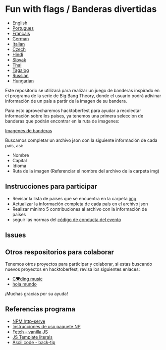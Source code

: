 # Fun with flags / Banderas divertidas

+ [English](https://github.com/xaca/juego_banderas/blob/master/readme_eng.md)
+ [Portugues](https://github.com/xaca/juego_banderas/blob/master/readme_por.md)
+ [Francais](https://github.com/xaca/juego_banderas/blob/master/readme_fr.md)
+ [German](https://github.com/xaca/juego_banderas/blob/master/readme_ger.md)
+ [Italian](https://github.com/xaca/juego_banderas/blob/master/readme_ita.md)
+ [Czech](https://github.com/xaca/juego_banderas/blob/master/readme_czech.md)
+ [Hindi](https://github.com/xaca/juego_banderas/blob/master/readme_hindi.md)
+ [Slovak](https://github.com/xaca/juego_banderas/blob/master/readme_slovak.md)
+ [Thai](https://github.com/xaca/juego_banderas/blob/master/readme_th.md)
+ [Tagalog](https://github.com/xaca/juego_banderas/blob/master/readme_tag.md)
+ [Russian](https://github.com/xaca/juego_banderas/blob/master/readme_ru.md)
+ [Hungarian](https://github.com/xaca/juego_banderas/blob/master/readme_hun.md)

Este repositorio se utilizará para realizar un juego de banderas inspirado en el programa de la serie de Big Bang Theory, donde el usuario podrá adivinar información de un país a partir de la imagen de su bandera.

Para esto aprovecharemos hacktoberfest para ayudar a recolectar información sobre los paises, ya tenemos una primera seleccion de banderas que podrán encontrar en la ruta de imagenes:

[Imagenes de banderas](https://github.com/xaca/juego_banderas/tree/master/img)

Buscamos completar un archivo json con la siguiente información de cada país, asi:

+ Nombre
+ Capital
+ Idioma
+ Ruta de la imagen (Referenciar el nombre del archivo de la carpeta img)

## Instrucciones para participar

+ Revisar la lista de paises que se encuentra en la carpeta [img](https://github.com/xaca/juego_banderas/tree/master/img)
+ Actualizar la información completa de cada país en el archivo json
+ Realizar mínimo 5 contribuciones al archivo con la información de países
+ seguir las normas del [código de conducta del evento](https://docs.google.com/document/d/1gFKOhyUqMZzrZcbq8A_TpO5x9J9HK6agv70awCH8pyI/edit)

## Issues

## Otros respositorios para colaborar

Tenemos otros proyectos para participar y colaborar, si estas buscando nuevos proyectos en hacktoberfest, revisa los siguientes enlaces:

+ [C:heart:ding music](https://github.com/xaca/coding-music)
+ [hola mundo](https://github.com/xaca/holamundo.co)

¡Muchas gracias por su ayuda!

## Referencias programa

+ [NPM http-serve](https://www.npmjs.com/package/http-server)
+ [Instrucciones de uso paquete NP](https://stackoverflow.com/questions/31328365/how-to-start-http-server-locally)
+ [Fetch - vanilla JS](https://howtocreateapps.com/fetch-and-display-json-html-javascript/)
+ [JS Template literals](https://developer.mozilla.org/en-US/docs/Web/JavaScript/Reference/Template_literals)
+ [Ascii code - back-tip](https://superuser.com/questions/254076/how-do-i-type-the-tick-and-backtick-characters-on-windows)
